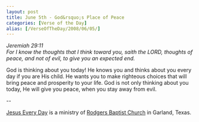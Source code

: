```yaml
---
layout: post
title: June 5th - God&rsquo;s Place of Peace
categories: [Verse of the Day]
alias: [/VerseOfTheDay/2008/06/05/]
---
```


_Jeremiah 29:11  
For I know the thoughts that I think toward you, saith the LORD,
thoughts of peace, and not of evil, to give you an expected end._

God is thinking about you today! He knows you and thinks about you
every day if you are His child. He wants you to make righteous
choices that will bring peace and prosperity to your life. God is not
only thinking about you today, He will give you peace, when you stay
away from evil.

 --

<a href=http://jesuseveryday.net>Jesus Every Day</a> is a ministry of <a href=http://rodgersbaptist.net>Rodgers Baptist Church</a> in Garland, Texas.
